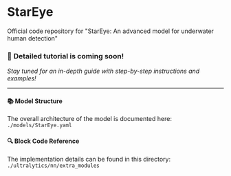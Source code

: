 # StarEye
Official code repository for "StarEye: An advanced model for underwater human detection"

### 🚀 **Detailed tutorial is coming soon!**  
*Stay tuned for an in-depth guide with step-by-step instructions and examples!*  

---

#### 📚 **Model Structure**  
The overall architecture of the model is documented here:  
`./models/StarEye.yaml`  

#### 🔍 **Block Code Reference**  
The implementation details can be found in this directory:  
`./ultralytics/nn/extra_modules`  
